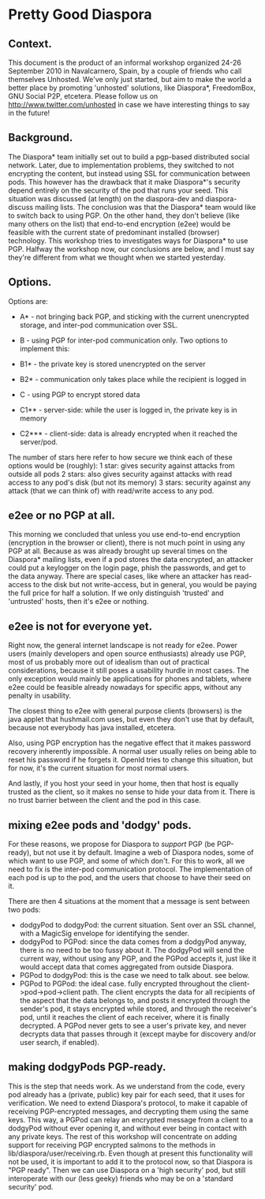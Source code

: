 Pretty Good Diaspora
====================


Context.
------------
This document is the product of an informal workshop organized 24-26 September 2010 in Navalcarnero, Spain, by a couple of friends who call themselves Unhosted. We've only just started, but aim to make the world a better place by promoting 'unhosted' solutions, like Diaspora*, FreedomBox, GNU Social P2P, etcetera. Please follow us on http://www.twitter.com/unhosted in case we have interesting things to say in the future!


Background.
-----------------
The Diaspora* team initially set out to build a pgp-based distributed social network. Later, due to implementation problems, they switched to not encrypting the content, but instead using SSL for communication between pods. This however has the drawback that it make Diaspora*'s security depend entirely on the security of the pod that runs your seed. This situation was discussed (at length) on the diaspora-dev and diaspora-discuss mailing lists. The conclusion was that the Diaspora* team would like to switch back to using PGP. On the other hand, they don't believe (like many others on the list) that end-to-end encryption (e2ee) would be feasible with the current state of predominant installed (browser) technology. This workshop tries to investigates ways for Diaspora* to use PGP. Halfway the workshop now, our conclusions are below, and I must say they're different from what we thought when we started yesterday.


Options.
-----------------
Options are:

- A* - not bringing back PGP, and sticking with the current unencrypted storage, and inter-pod communication over SSL.

- B - using PGP for inter-pod communication only. Two options to implement this:
- B1* - the private key is stored unencrypted on the server
- B2* - communication only takes place while the recipient is logged in

- C - using PGP to encrypt stored data 
- C1** - server-side: while the user is logged in, the private key is in memory
- C2*** - client-side: data is already encrypted when it reached the server/pod.

The number of stars here refer to how secure we think each of these options would be (roughly):
1 star: gives security against attacks from outside all pods
2 stars: also gives security against attacks with read access to any pod's disk (but not its memory)
3 stars: security against any attack (that we can think of) with read/write access to any pod.


e2ee or no PGP at all.
-----------------
This morning we concluded that unless you use end-to-end encryption (encryption in the browser or client), there is not much point in using any PGP at all. Because as was already brought up several times on the Diaspora* mailing lists, even if a pod stores the data encrypted, an attacker could put a keylogger on the login page, phish the passwords, and get to the data anyway. There are special cases, like where an attacker has read-access to the disk but not write-access, but in general, you would be paying the full price for half a solution. If we only distinguish 'trusted' and 'untrusted' hosts, then it's e2ee or nothing.

e2ee is not for everyone yet.
-----------------
Right now, the general internet landscape is not ready for e2ee. Power users (mainly developers and open source enthusiasts) already use PGP, most of us probably more out of idealism than out of practical considerations, because it still poses a usability hurdle in most cases. The only exception would mainly be applications for phones and tablets, where e2ee could be feasible already nowadays for specific apps, without any penalty in usability.

The closest thing to e2ee with general purpose clients (browsers) is the java applet that hushmail.com uses, but even they don't use that by default, because not everybody has java installed, etcetera.

Also, using PGP encryption has the negative effect that it makes password recovery inherently impossible. A normal user usually relies on being able to reset his password if he forgets it. OpenId tries to change this situation, but for now, it's the current situation for most normal users.

And lastly, if you host your seed in your home, then that host is equally trusted as the client, so it makes no sense to hide your data from it. There is no trust barrier between the client and the pod in this case.

mixing e2ee pods and 'dodgy' pods.
-----------------
For these reasons, we propose for Diaspora to *support* PGP (be PGP-ready), but not use it by default. Imagine a web of Diaspora nodes, some of which want to use PGP, and some of which don't. For this to work, all we need to fix is the inter-pod communication protocol. The implementation of each pod is up to the pod, and the users that choose to have their seed on it.

There are then 4 situations at the moment that a message is sent between two pods:
- dodgyPod to dodgyPod: the current situation. Sent over an SSL channel, with a MagicSig envelope for identifying the sender.
- dodgyPod to PGPod: since the data comes from a dodgyPod anyway, there is no need to be too fussy about it. The dodgyPod will send the current way, without using any PGP, and the PGPod accepts it, just like it would accept data that comes aggregated from outside Diaspora.
- PGPod to dodgyPod: this is the case we need to talk about. see below.
- PGPod to PGPod: the ideal case. fully encrypted throughout the client->pod->pod->client path. The client encrypts the data for all recipients of the aspect that the data belongs to, and posts it encrypted through the sender's pod, it stays encrypted while stored, and through the receiver's pod, until it reaches the client of each receiver, where it is finally decrypted. A PGPod never gets to see a user's private key, and never decrypts data that passes through it (except maybe for discovery and/or user search, if enabled).

making dodgyPods PGP-ready.
-----------------
This is the step that needs work. As we understand from the code, every pod already has a (private, public) key pair for each seed, that it uses for verification. We need to extend Diaspora's protocol, to make it capable of receiving PGP-encrypted messages, and decrypting them using the same keys. This way, a PGPod can relay an encrypted message from a client to a dodgyPod without ever opening it, and without ever being in contact with any private keys. The rest of this workshop will concentrate on adding support for receiving PGP encrypted salmons to the methods in lib/diaspora/user/receiving.rb. Even though at present this functionality will not be used, it is important to add it to the protocol now, so that Diaspora is "PGP ready". Then we can use Diaspora on a 'high security' pod, but still interoperate with our (less geeky) friends who may be on a 'standard security' pod.
